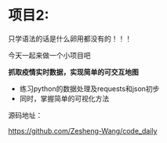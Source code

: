 # 项目2:

只学语法的话是什么卵用都没有的！！！

今天一起来做一个小项目吧

**抓取疫情实时数据，实现简单的可交互地图**

- 练习python的数据处理及requests和json初步
- 同时，掌握简单的可视化方法

源码地址：

https://github.com/Zesheng-Wang/code_daily